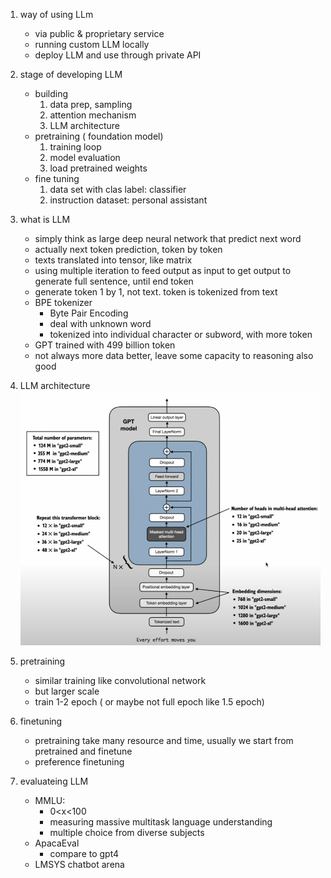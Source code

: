 1. way of using LLm
    - via public & proprietary service
    - running custom LLM locally
    - deploy LLM and use through private API

2. stage of developing LLM
    - building
        1. data prep, sampling
        2. attention mechanism
        3. LLM architecture
    - pretraining ( foundation model)
        1. training loop
        2. model evaluation
        3. load pretrained weights
    - fine tuning
        1. data set with clas label: classifier
        2. instruction dataset: personal assistant

3. what is LLM
    - simply think as large deep neural network that predict next word
    - actually next token prediction, token by token
    - texts translated into tensor, like matrix
    - using multiple iteration to feed output as input to get output to generate full sentence, until end token
    - generate token 1 by 1, not text. token is tokenized from text
    - BPE tokenizer
        - Byte Pair Encoding
        - deal with unknown word
        - tokenized into individual character or subword, with more token
    - GPT trained with 499 billion token
    - not always more data better, leave some capacity to reasoning also good

4. LLM architecture  
![Alt Text](architecture.jpg)

5. pretraining
    - similar training like convolutional network
    - but larger scale
    - train 1-2 epoch ( or maybe not full epoch like 1.5 epoch)

6. finetuning
    - pretraining take many resource and time, usually we start from pretrained and finetune
    - preference finetuning

7. evaluateing LLM
    - MMLU: 
        - 0<x<100
        - measuring massive multitask language understanding
        - multiple choice from diverse subjects
    - ApacaEval
        - compare to gpt4
    - LMSYS chatbot arena
